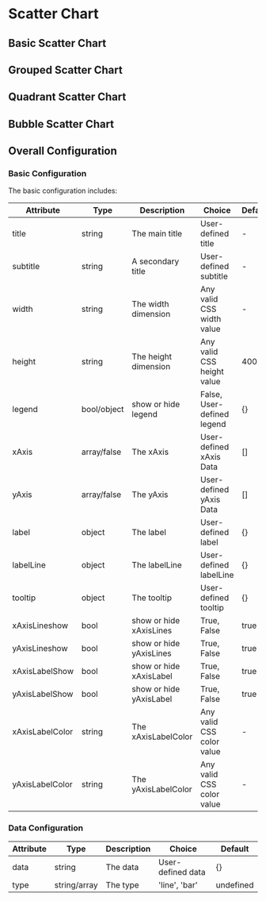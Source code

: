 <script defers>

function rangeRandom(min, max, precision) {
    return (Math.random() * (max - min) + min).toFixed(precision)
}

const randomData = []

for (let i = 0; i < 50; i++) {
    randomData.push([
        rangeRandom(20, 200, 2), rangeRandom(10, 100, 2)
    ])
}

const Basic_Scatter = {
    code: 
`const getOption = () => {
    return {
        type: 'scatter',
        data: {
            'random': ${JSON.stringify(randomData)},
        },
	}
};
return getOption;`
};

const Grouped_Scatter = {
    code: `const getOption = () => {
    return {
        type: 'scatter',
        data: {
            'female': [
                [161.2, 51.6], [167.5, 59.0], [159.5, 49.2], [157.0, 63.0], [155.8, 53.6],
                [170.0, 59.0], [159.1, 47.6], [166.0, 69.8], [176.2, 66.8], [160.2, 75.2],
                [172.5, 55.2], [170.9, 54.2], [172.9, 62.5], [153.4, 42.0], [160.0, 50.0],
                [147.2, 49.8], [168.2, 49.2], [175.0, 73.2], [157.0, 47.8], [167.6, 68.8],
                [159.5, 50.6], [175.0, 82.5], [166.8, 57.2], [176.5, 87.8], [170.2, 72.8],
                [174.0, 54.5], [173.0, 59.8], [179.9, 67.3], [170.5, 67.8], [160.0, 47.0],
                [154.4, 46.2], [162.0, 55.0], [176.5, 83.0], [160.0, 54.4], [152.0, 45.8],
                [162.1, 53.6], [170.0, 73.2], [160.2, 52.1], [161.3, 67.9], [166.4, 56.6],
                [168.9, 62.3], [163.8, 58.5], [167.6, 54.5], [160.0, 50.2], [161.3, 60.3],
                [167.6, 58.3], [165.1, 56.2], [160.0, 50.2], [170.0, 72.9], [157.5, 59.8],
                [167.6, 61.0], [160.7, 69.1], [163.2, 55.9], [152.4, 46.5], [157.5, 54.3],
                [168.3, 54.8], [180.3, 60.7], [165.5, 60.0], [165.0, 62.0], [164.5, 60.3],
                [156.0, 52.7], [160.0, 74.3], [163.0, 62.0], [165.7, 73.1], [161.0, 80.0],
                [162.0, 54.7], [166.0, 53.2], [174.0, 75.7], [172.7, 61.1], [167.6, 55.7],
                [151.1, 48.7], [164.5, 52.3], [163.5, 50.0], [152.0, 59.3], [169.0, 62.5],
                [164.0, 55.7], [161.2, 54.8], [155.0, 45.9], [170.0, 70.6], [176.2, 67.2],
                [170.0, 69.4], [162.5, 58.2], [170.3, 64.8], [164.1, 71.6], [169.5, 52.8],
                [163.2, 59.8], [154.5, 49.0], [159.8, 50.0], [173.2, 69.2], [170.0, 55.9],
                [161.4, 63.4], [169.0, 58.2], [166.2, 58.6], [159.4, 45.7], [162.5, 52.2],
                [159.0, 48.6], [162.8, 57.8], [159.0, 55.6], [179.8, 66.8], [162.9, 59.4],
                [161.0, 53.6], [151.1, 73.2], [168.2, 53.4], [168.9, 69.0], [173.2, 58.4],
                [171.8, 56.2], [178.0, 70.6], [164.3, 59.8], [163.0, 72.0], [168.5, 65.2],
                [166.8, 56.6], [172.7, 105.2], [163.5, 51.8], [169.4, 63.4], [167.8, 59.0],
                [159.5, 47.6], [167.6, 63.0], [161.2, 55.2], [160.0, 45.0], [163.2, 54.0],
                [162.2, 50.2], [161.3, 60.2], [149.5, 44.8], [157.5, 58.8], [163.2, 56.4],
                [172.7, 62.0], [155.0, 49.2], [156.5, 67.2], [164.0, 53.8], [160.9, 54.4],
                [162.8, 58.0], [167.0, 59.8], [160.0, 54.8], [160.0, 43.2], [168.9, 60.5],
                [158.2, 46.4], [156.0, 64.4], [160.0, 48.8], [167.1, 62.2], [158.0, 55.5],
                [167.6, 57.8], [156.0, 54.6], [162.1, 59.2], [173.4, 52.7], [159.8, 53.2],
                [170.5, 64.5], [159.2, 51.8], [157.5, 56.0], [161.3, 63.6], [162.6, 63.2],
                [160.0, 59.5], [168.9, 56.8], [165.1, 64.1], [162.6, 50.0], [165.1, 72.3],
                [166.4, 55.0], [160.0, 55.9], [152.4, 60.4], [170.2, 69.1], [162.6, 84.5],
                [170.2, 55.9], [158.8, 55.5], [172.7, 69.5], [167.6, 76.4], [162.6, 61.4],
                [167.6, 65.9], [156.2, 58.6], [175.2, 66.8], [172.1, 56.6], [162.6, 58.6],
                [160.0, 55.9], [165.1, 59.1], [182.9, 81.8], [166.4, 70.7], [165.1, 56.8],
                [177.8, 60.0], [165.1, 58.2], [175.3, 72.7], [154.9, 54.1], [158.8, 49.1],
                [172.7, 75.9], [168.9, 55.0], [161.3, 57.3], [167.6, 55.0], [165.1, 65.5],
                [175.3, 65.5], [157.5, 48.6], [163.8, 58.6], [167.6, 63.6], [165.1, 55.2],
                [165.1, 62.7], [168.9, 56.6], [162.6, 53.9], [164.5, 63.2], [176.5, 73.6],
                [168.9, 62.0], [175.3, 63.6], [159.4, 53.2], [160.0, 53.4], [170.2, 55.0],
                [162.6, 70.5], [167.6, 54.5], [162.6, 54.5], [160.7, 55.9], [160.0, 59.0],
                [157.5, 63.6], [162.6, 54.5], [152.4, 47.3], [170.2, 67.7], [165.1, 80.9],
                [172.7, 70.5], [165.1, 60.9], [170.2, 63.6], [170.2, 54.5], [170.2, 59.1],
                [161.3, 70.5], [167.6, 52.7], [167.6, 62.7], [165.1, 86.3], [162.6, 66.4],
                [152.4, 67.3], [168.9, 63.0], [170.2, 73.6], [175.2, 62.3], [175.2, 57.7],
                [160.0, 55.4], [165.1, 104.1], [174.0, 55.5], [170.2, 77.3], [160.0, 80.5],
                [167.6, 64.5], [167.6, 72.3], [167.6, 61.4], [154.9, 58.2], [162.6, 81.8],
                [175.3, 63.6], [171.4, 53.4], [157.5, 54.5], [165.1, 53.6], [160.0, 60.0],
                [174.0, 73.6], [162.6, 61.4], [174.0, 55.5], [162.6, 63.6], [161.3, 60.9],
                [156.2, 60.0], [149.9, 46.8], [169.5, 57.3], [160.0, 64.1], [175.3, 63.6],
                [169.5, 67.3], [160.0, 75.5], [172.7, 68.2], [162.6, 61.4], [157.5, 76.8],
                [176.5, 71.8], [164.4, 55.5], [160.7, 48.6], [174.0, 66.4], [163.8, 67.3]
            ],
            "male": [
            [174.0, 65.6], [175.3, 71.8], [193.5, 80.7], [186.5, 72.6], [187.2, 78.8],
            [181.5, 74.8], [184.0, 86.4], [184.5, 78.4], [175.0, 62.0], [184.0, 81.6],
            [180.0, 76.6], [177.8, 83.6], [192.0, 90.0], [176.0, 74.6], [174.0, 71.0],
            [184.0, 79.6], [192.7, 93.8], [171.5, 70.0], [173.0, 72.4], [176.0, 85.9],
            [176.0, 78.8], [180.5, 77.8], [172.7, 66.2], [176.0, 86.4], [173.5, 81.8],
            [178.0, 89.6], [180.3, 82.8], [180.3, 76.4], [164.5, 63.2], [173.0, 60.9],
            [183.5, 74.8], [175.5, 70.0], [188.0, 72.4], [189.2, 84.1], [172.8, 69.1],
            [170.0, 59.5], [182.0, 67.2], [170.0, 61.3], [177.8, 68.6], [184.2, 80.1],
            [186.7, 87.8], [171.4, 84.7], [172.7, 73.4], [175.3, 72.1], [180.3, 82.6],
            [182.9, 88.7], [188.0, 84.1], [177.2, 94.1], [172.1, 74.9], [167.0, 59.1],
            [169.5, 75.6], [174.0, 86.2], [172.7, 75.3], [182.2, 87.1], [164.1, 55.2],
            [163.0, 57.0], [171.5, 61.4], [184.2, 76.8], [174.0, 86.8], [174.0, 72.2],
            [177.0, 71.6], [186.0, 84.8], [167.0, 68.2], [171.8, 66.1], [182.0, 72.0],
            [167.0, 64.6], [177.8, 74.8], [164.5, 70.0], [192.0, 101.6], [175.5, 63.2],
            [171.2, 79.1], [181.6, 78.9], [167.4, 67.7], [181.1, 66.0], [177.0, 68.2],
            [174.5, 63.9], [177.5, 72.0], [170.5, 56.8], [182.4, 74.5], [197.1, 90.9],
            [180.1, 93.0], [175.5, 80.9], [180.6, 72.7], [184.4, 68.0], [175.5, 70.9],
            [180.6, 72.5], [177.0, 72.5], [177.1, 83.4], [181.6, 75.5], [176.5, 73.0],
            [175.0, 70.2], [174.0, 73.4], [165.1, 70.5], [177.0, 68.9], [192.0, 102.3],
            [176.5, 68.4], [169.4, 65.9], [182.1, 75.7], [179.8, 84.5], [175.3, 87.7],
            [184.9, 86.4], [177.3, 73.2], [167.4, 53.9], [178.1, 72.0], [168.9, 55.5],
            [157.2, 58.4], [180.3, 83.2], [170.2, 72.7], [177.8, 64.1], [172.7, 72.3],
            [165.1, 65.0], [186.7, 86.4], [165.1, 65.0], [174.0, 88.6], [175.3, 84.1],
            [185.4, 66.8], [177.8, 75.5], [180.3, 93.2], [180.3, 82.7], [177.8, 58.0],
            [177.8, 79.5], [177.8, 78.6], [177.8, 71.8], [177.8, 116.4], [163.8, 72.2],
            [188.0, 83.6], [198.1, 85.5], [175.3, 90.9], [166.4, 85.9], [190.5, 89.1],
            [166.4, 75.0], [177.8, 77.7], [179.7, 86.4], [172.7, 90.9], [190.5, 73.6],
            [185.4, 76.4], [168.9, 69.1], [167.6, 84.5], [175.3, 64.5], [170.2, 69.1],
            [190.5, 108.6], [177.8, 86.4], [190.5, 80.9], [177.8, 87.7], [184.2, 94.5],
            [176.5, 80.2], [177.8, 72.0], [180.3, 71.4], [171.4, 72.7], [172.7, 84.1],
            [172.7, 76.8], [177.8, 63.6], [177.8, 80.9], [182.9, 80.9], [170.2, 85.5],
            [167.6, 68.6], [175.3, 67.7], [165.1, 66.4], [185.4, 102.3], [181.6, 70.5],
            [172.7, 95.9], [190.5, 84.1], [179.1, 87.3], [175.3, 71.8], [170.2, 65.9],
            [193.0, 95.9], [171.4, 91.4], [177.8, 81.8], [177.8, 96.8], [167.6, 69.1],
            [167.6, 82.7], [180.3, 75.5], [182.9, 79.5], [176.5, 73.6], [186.7, 91.8],
            [188.0, 84.1], [188.0, 85.9], [177.8, 81.8], [174.0, 82.5], [177.8, 80.5],
            [171.4, 70.0], [185.4, 81.8], [185.4, 84.1], [188.0, 90.5], [188.0, 91.4],
            [182.9, 89.1], [176.5, 85.0], [175.3, 69.1], [175.3, 73.6], [188.0, 80.5],
            [188.0, 82.7], [175.3, 86.4], [170.5, 67.7], [179.1, 92.7], [177.8, 93.6],
            [175.3, 70.9], [182.9, 75.0], [170.8, 93.2], [188.0, 93.2], [180.3, 77.7],
            [177.8, 61.4], [185.4, 94.1], [168.9, 75.0], [185.4, 83.6], [180.3, 85.5],
            [174.0, 73.9], [167.6, 66.8], [182.9, 87.3], [160.0, 72.3], [180.3, 88.6],
            [167.6, 75.5], [186.7, 101.4], [175.3, 91.1], [175.3, 67.3], [175.9, 77.7],
            [175.3, 81.8], [179.1, 75.5], [181.6, 84.5], [177.8, 76.6], [182.9, 85.0],
            [177.8, 102.5], [184.2, 77.3], [179.1, 71.8], [176.5, 87.9], [188.0, 94.3],
            [174.0, 70.9], [167.6, 64.5], [170.2, 77.3], [167.6, 72.3], [188.0, 87.3],
            [174.0, 80.0], [176.5, 82.3], [180.3, 73.6], [167.6, 74.1], [188.0, 85.9],
            [180.3, 73.2], [167.6, 76.3], [183.0, 65.9], [183.0, 90.9], [179.1, 89.1],
            [170.2, 62.3], [177.8, 82.7], [179.1, 79.1], [190.5, 98.2], [177.8, 84.1],
            [180.3, 83.2], [180.3, 83.2]
          ]
        },
        xAxis:{
            min: 140,
            max: 200,
        },
        yAxis:{
            min: 40,
            max: 120,
        },
        xAxisLabel: 'Height',
        yAxisLabel: 'Weight',
        xAxisNameGap: 5,
        yAxisNameGap: 5,
        tooltip: {
            axisPointer: {
                type: 'cross'
            }
        }
	}
};
return getOption;`
};

const Quadrant = {
    code: `const getOption = () => {
    return {
        type: 'scatter',
        data: {
            'Data': 
                [{
                    value: [1, 1],
                    symbol: 'none',
                }, {
                    value: [0, -1],
                    symbol: 'none',
                },
                [0.35, 0.18],
                [0.55, 0.77],
                [0.88, 0.23],
                [0.23, -0.25],
                [0.65, -0.66]
                ],
        },
        markArea: {
          itemStyle: {
            color: '#FFFAFA',
            opacity: '0.7'
          },
          emphasis: {
            itemStyle: {
              color: '#FFFAFA',
              opacity: '0.7'
            },
          },
          data: [
            [{
              coord: [0.5, 0]
            }, {
              coord: [1, 1]
            }],
            [{
              coord: [0.5, 0]
            }, {
              coord: [0, -1]
            }]
          ]
        },
        markLine: {
          symbol: 'none',
          data: [
            [{
              value: 0.5,
              coord: [0.5, -1]
            }, {
              coord: [0.5, 1]
            }]
          ]
        },
        legend: false,
	}
};
return getOption;`
};

const Bubble = {
    code: `const getOption = () => {
    return {
        type: 'scatter',
        data: {
            'bubble': ${JSON.stringify(randomData)},
        },
        itemStyle: {
          normal: {
            opacity: 0.8
          }
        },
        symbolSize: function(val) {
          const [a, b] = val
          return Math.abs(a - b) / 2
        },
    }
};
return getOption;`
};

const ex1 = new $visualify.LiveEditor(Basic_Scatter).mount('#ex1');
const ex2 = new $visualify.LiveEditor(Grouped_Scatter).mount('#ex2');
const ex3 = new $visualify.LiveEditor(Quadrant).mount('#ex3');
const ex4 = new $visualify.LiveEditor(Bubble).mount('#ex4');
</script>

# Scatter Chart

## Basic Scatter Chart

<div id="ex1"></div>

## Grouped Scatter Chart

<div id="ex2"></div>

## Quadrant Scatter Chart

<div id="ex3"></div>

## Bubble Scatter Chart

<div id="ex4"></div>

## Overall Configuration

### Basic Configuration

The basic configuration includes:

| Attribute       | Type        | Description             | Choice                     | Default |
| --------------- | ----------- | ----------------------- | -------------------------- | ------- |
| title           | string      | The main title          | User-defined title         | -       |
| subtitle        | string      | A secondary title       | User-defined subtitle      | -       |
| width           | string      | The width dimension     | Any valid CSS width value  | -       |
| height          | string      | The height dimension    | Any valid CSS height value | 400px   |
| legend          | bool/object | show or hide legend     | False, User-defined legend | {}      |
| xAxis           | array/false | The xAxis               | User-defined xAxis Data    | []      |
| yAxis           | array/false | The yAxis               | User-defined yAxis Data    | []      |
| label           | object      | The label               | User-defined label         | {}      |
| labelLine       | object      | The labelLine           | User-defined labelLine     | {}      |
| tooltip         | object      | The tooltip             | User-defined tooltip       | {}      |
| xAxisLineshow   | bool        | show or hide xAxisLines | True, False                | true    |
| yAxisLineshow   | bool        | show or hide yAxisLines | True, False                | true    |
| xAxisLabelShow  | bool        | show or hide xAxisLabel | True, False                | true    |
| yAxisLabelShow  | bool        | show or hide yAxisLabel | True, False                | true    |
| xAxisLabelColor | string      | The xAxisLabelColor     | Any valid CSS color value  | -       |
| yAxisLabelColor | string      | The yAxisLabelColor     | Any valid CSS color value  | -       |

### Data Configuration

| Attribute | Type         | Description | Choice            | Default   |
| --------- | ------------ | ----------- | ----------------- | --------- |
| data      | string       | The data    | User-defined data | {}        |
| type      | string/array | The type    | 'line', 'bar'     | undefined |
